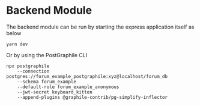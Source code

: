 # Backend Module
The backend module can be run by starting the express application itself as below
```
yarn dev
```

Or by using the PostGraphile CLI

```
npx postgraphile
    --connection postgres://forum_example_postgraphile:xyz@localhost/forum_db
    --schema forum_example
    --default-role forum_example_anonymous
    --jwt-secret keyboard_kitten
    --append-plugins @graphile-contrib/pg-simplify-inflector
```